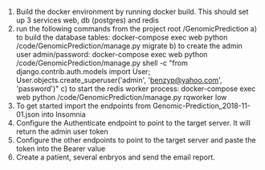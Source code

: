 1) Build the docker environment by running docker build. This should set up 3 services web, db (postgres) and redis
2) run the following commands from the project root /GenomicPrediction
  a) to build the database tables:
      docker-compose exec web python /code/GenomicPrediction/manage.py migrate
  b) to create the admin user admin/password:
     docker-compose exec web python /code/GenomicPrediction/manage.py shell -c "from django.contrib.auth.models import User; User.objects.create_superuser('admin', 'benzyp@yahoo.com', 'password')"
  c) to start the redis worker process:
     docker-compose exec web python /code/GenomicPrediction/manage.py rqworker low
3) To get started import the endpoints from Genomic-Prediction_2018-11-01.json into Insomnia
4) Configure the Authenticate endpoint to point to the target server. It will return the admin user token
5) Configure the other endpoints to point to the target server and paste the token into the Bearer value
6) Create a patient, several enbryos and send the email report.
